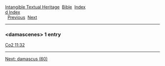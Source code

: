 [Intangible Textual Heritage](../../index)  [Bible](../index) 
[Index](index)   
[d Index](_d_)  
  [Previous](c02811)  [Next](c02813) 

------------------------------------------------------------------------

### &lt;damascenes&gt; 1 entry

[Co2 11:32](../kjv/co2011.htm#032)  

------------------------------------------------------------------------

[Next: damascus (60)](c02813)
